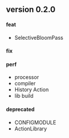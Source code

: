 ## version 0.2.0

#### feat

- SelectiveBloomPass

#### fix

#### perf

- processor
- compiler
- History Action
- lib build

#### deprecated

- CONFIGMODULE
- ActionLibrary
